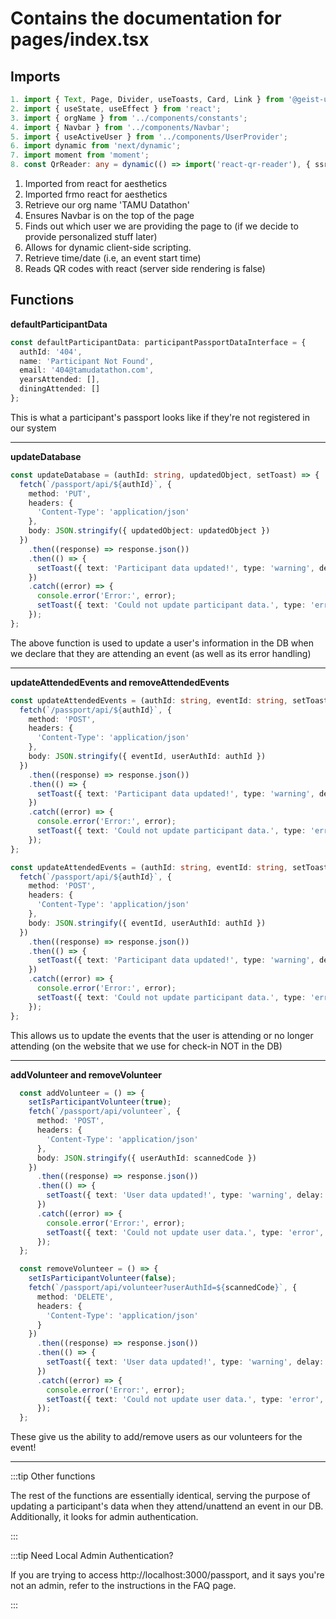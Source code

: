 # Contains the documentation for pages/index.tsx

## Imports

```ts
1. import { Text, Page, Divider, useToasts, Card, Link } from '@geist-ui/react';
2. import { useState, useEffect } from 'react';
3. import { orgName } from '../components/constants';
4. import { Navbar } from '../components/Navbar';
5. import { useActiveUser } from '../components/UserProvider';
6. import dynamic from 'next/dynamic';
7. import moment from 'moment';
8. const QrReader: any = dynamic(() => import('react-qr-reader'), { ssr: false });
```
1. Imported from react for aesthetics
2. Imported frmo react for aesthetics
3. Retrieve our org name 'TAMU Datathon'
4. Ensures Navbar is on the top of the page
5. Finds out which user we are providing the page to (if we decide to provide personalized stuff later)
6. Allows for dynamic client-side scripting.
7. Retrieve time/date (i.e, an event start time)
8. Reads QR codes with react (server side rendering is false)

## Functions

**defaultParticipantData**

```ts
const defaultParticipantData: participantPassportDataInterface = {
  authId: '404',
  name: 'Participant Not Found',
  email: '404@tamudatathon.com',
  yearsAttended: [],
  diningAttended: []
};
```

This is what a participant's passport looks like if they're not registered in our system

-----

**updateDatabase**


```ts
const updateDatabase = (authId: string, updatedObject, setToast) => {
  fetch(`/passport/api/${authId}`, {
    method: 'PUT',
    headers: {
      'Content-Type': 'application/json'
    },
    body: JSON.stringify({ updatedObject: updatedObject })
  })
    .then((response) => response.json())
    .then(() => {
      setToast({ text: 'Participant data updated!', type: 'warning', delay: 3000 });
    })
    .catch((error) => {
      console.error('Error:', error);
      setToast({ text: 'Could not update participant data.', type: 'error', delay: 3000 });
    });
};
```

The above function is used to update a user's information in the DB when we declare that they are attending an event (as well as its error handling)

-----

**updateAttendedEvents and removeAttendedEvents**

```ts
const updateAttendedEvents = (authId: string, eventId: string, setToast) => {
  fetch(`/passport/api/${authId}`, {
    method: 'POST',
    headers: {
      'Content-Type': 'application/json'
    },
    body: JSON.stringify({ eventId, userAuthId: authId })
  })
    .then((response) => response.json())
    .then(() => {
      setToast({ text: 'Participant data updated!', type: 'warning', delay: 3000 });
    })
    .catch((error) => {
      console.error('Error:', error);
      setToast({ text: 'Could not update participant data.', type: 'error', delay: 3000 });
    });
};

const updateAttendedEvents = (authId: string, eventId: string, setToast) => {
  fetch(`/passport/api/${authId}`, {
    method: 'POST',
    headers: {
      'Content-Type': 'application/json'
    },
    body: JSON.stringify({ eventId, userAuthId: authId })
  })
    .then((response) => response.json())
    .then(() => {
      setToast({ text: 'Participant data updated!', type: 'warning', delay: 3000 });
    })
    .catch((error) => {
      console.error('Error:', error);
      setToast({ text: 'Could not update participant data.', type: 'error', delay: 3000 });
    });
};
```

This allows us to update the events that the user is attending or no longer attending (on the website that we use for check-in NOT in the DB)

-----

**addVolunteer and removeVolunteer**

```ts
  const addVolunteer = () => {
    setIsParticipantVolunteer(true);
    fetch(`/passport/api/volunteer`, {
      method: 'POST',
      headers: {
        'Content-Type': 'application/json'
      },
      body: JSON.stringify({ userAuthId: scannedCode })
    })
      .then((response) => response.json())
      .then(() => {
        setToast({ text: 'User data updated!', type: 'warning', delay: 3000 });
      })
      .catch((error) => {
        console.error('Error:', error);
        setToast({ text: 'Could not update user data.', type: 'error', delay: 3000 });
      });
  };

  const removeVolunteer = () => {
    setIsParticipantVolunteer(false);
    fetch(`/passport/api/volunteer?userAuthId=${scannedCode}`, {
      method: 'DELETE',
      headers: {
        'Content-Type': 'application/json'
      }
    })
      .then((response) => response.json())
      .then(() => {
        setToast({ text: 'User data updated!', type: 'warning', delay: 3000 });
      })
      .catch((error) => {
        console.error('Error:', error);
        setToast({ text: 'Could not update user data.', type: 'error', delay: 3000 });
      });
  };
```

These give us the ability to add/remove users as our volunteers for the event!

-----

:::tip Other functions

The rest of the functions are essentially identical, serving the purpose of updating a participant's data when they attend/unattend an event in our DB. Additionally,
it looks for admin authentication.

:::

:::tip Need Local Admin Authentication?

If you are trying to access http://localhost:3000/passport, and it says you're not an admin, refer to the instructions in the FAQ page.

:::
